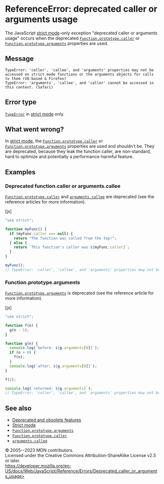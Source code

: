 ReferenceError: deprecated caller or arguments usage
====================================================


The JavaScript [strict mode](../strict_mode)-only exception \"deprecated
caller or arguments usage\" occurs when the deprecated
[`Function.prototype.caller`](../global_objects/function/caller) or
[`Function.prototype.arguments`](../global_objects/function/arguments)
properties are used.



Message
-------


```text
TypeError: 'caller', 'callee', and 'arguments' properties may not be accessed on strict mode functions or the arguments objects for calls to them (V8-based & Firefox)
TypeError: 'arguments', 'callee', and 'caller' cannot be accessed in this context. (Safari)
```




Error type 
----------


[`TypeError`](../global_objects/typeerror) in [strict
mode](../strict_mode) only.




What went wrong? 
----------------


In [strict mode](../strict_mode), the
[`Function.prototype.caller`](../global_objects/function/caller) or
[`Function.prototype.arguments`](../global_objects/function/arguments)
properties are used and shouldn\'t be. They are deprecated, because they
leak the function caller, are non-standard, hard to optimize and
potentially a performance-harmful feature.




Examples
--------



### Deprecated function.caller or arguments.callee 


[`Function.prototype.caller`](../global_objects/function/caller) and
[`arguments.callee`](../functions/arguments/callee) are deprecated (see
the reference articles for more information).



[js]


```js
"use strict";

function myFunc() {
  if (myFunc.caller === null) {
    return "The function was called from the top!";
  } else {
    return `This function's caller was ${myFunc.caller}`;
  }
}

myFunc();
// TypeError: 'caller', 'callee', and 'arguments' properties may not be accessed on strict mode functions or the arguments objects for calls to them
```





### Function.prototype.arguments


[`Function.prototype.arguments`](../global_objects/function/arguments)
is deprecated (see the reference article for more information).



[js]


```js
"use strict";

function f(n) {
  g(n - 1);
}

function g(n) {
  console.log(`before: ${g.arguments[0]}`);
  if (n > 0) {
    f(n);
  }
  console.log(`after: ${g.arguments[0]}`);
}

f(2);

console.log(`returned: ${g.arguments}`);
// TypeError: 'caller', 'callee', and 'arguments' properties may not be accessed on strict mode functions or the arguments objects for calls to them
```





See also 
--------


-   [Deprecated and obsolete
    features](https://developer.mozilla.org/en-US/docs/Web/JavaScript/Reference/Deprecated_and_obsolete_features)
-   [Strict mode](../strict_mode)
-   [`Function.prototype.arguments`](../global_objects/function/arguments)
-   [`Function.prototype.caller`](../global_objects/function/caller)
-   [`arguments.callee`](../functions/arguments/callee)




© 2005--2023 MDN contributors.\
Licensed under the Creative Commons Attribution-ShareAlike License v2.5
or later.\
https://developer.mozilla.org/en-US/docs/Web/JavaScript/Reference/Errors/Deprecated_caller_or_arguments_usage>

